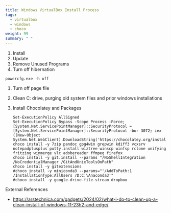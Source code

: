 ```yaml
---
title: Windows VirtualBox Install Process
tags:
  - virtualbox
  - windows
  - choco
weight: 99
summary: " "
---
```



1. Install
1. Update
1. Remove Unused Programs
1. Turn off hibernation

  ```
  powercfg.exe -h off
  ```
1. Turn off page file

1. Clean C: drive, purging old system files and prior windows installations

1. Install Chocolatey and Packages

    ```
    Set-ExecutionPolicy AllSigned
    Set-ExecutionPolicy Bypass -Scope Process -Force; [System.Net.ServicePointManager]::SecurityProtocol = [System.Net.ServicePointManager]::SecurityProtocol -bor 3072; iex ((New-Object System.Net.WebClient).DownloadString('https://chocolatey.org/install.ps1'))
    choco install -y 7zip pandoc gpg4win grepwin kdiff3 vcxsrv notepadplusplus putty.install wiztree winscp winfsp rclone unifying fritzing winmerge vlc adobereader ffmpeg firefox
    choco install -y git.install --params "/NoShellIntegration /NoCredentialManager /GitAndUnixToolsOnPath"
    choco install -y gitextensions
    #choco install -y miniconda3 --params="'/AddToPath:1 /InstallationType:AllUsers /D:C:\Anaconda3'"
    #choco install -y google-drive-file-stream dropbox
    ```

External References

* <https://arstechnica.com/gadgets/2024/02/what-i-do-to-clean-up-a-clean-install-of-windows-11-23h2-and-edge/>